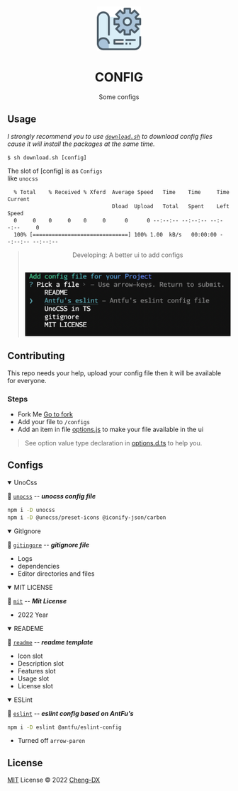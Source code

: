<br>

<p align="center">
<img style="width: 100px" src="./asset/config-icon.png"/>
</p>

<h1 align="center">CONFIG</h1>

<p align="center">Some configs</p>

## Usage
_I strongly recommend you to use [`download.sh`](download.sh) to download config files cause it will install the packages at the same time._

```shell
$ sh download.sh [config]
```
The slot of [config] is as `Configs` </br>
like `unocss`
```shell
  % Total    % Received % Xferd  Average Speed   Time    Time     Time  Current
                                 Dload  Upload   Total   Spent    Left  Speed
  0     0    0     0    0     0      0      0 --:--:-- --:--:-- --:--:--     0
  100% [==============================] 100% 1.00  kB/s   00:00:00 --:--:-- --:--:--
```

> <p align='center'>Developing: A better ui to add configs</p>
> <br>
> <img src="./asset/jsshell.png"/>

## Contributing
This repo needs your help, upload your config file then it will be available for everyone.

### Steps
- Fork Me [Go to fork](https://github.com/Cheng-DX/config/fork)
- Add your file to `/configs`
- Add an item in file [options.js](options.js) to make your file available in the ui
> See option value type declaration in [options.d.ts](%40types/options.d.ts) to help you.

## Configs

<details open>
<summary>UnoCss</summary>

🌭 [`unocss`](uno.config.ts) -- **_unocss config file_**
```sh
npm i -D unocss
npm i -D @unocss/preset-icons @iconify-json/carbon
```

</details>

<details open>
<summary>GitIgnore</summary>

🍕 [`gitingore`](.gitignore) -- **_gitignore file_**

- Logs
- dependencies
- Editor directories and files

</details>

<details open>
<summary>MIT LICENSE</summary>

🥞 [`mit`](MITLICENSE) -- **_Mit License_**

- 2022 Year
</details>

<details open>
<summary>READEME</summary>

🥠 [`readme`](READMETemplate.MD) -- **_readme template_**

- Icon slot
- Description slot
- Features slot
- Usage slot
- License slot

</details>

<details open>
<summary>ESLint</summary>

🌮 [`eslint`](./.eslintrc) -- **_eslint config based on AntFu's_**

```sh
npm i -D eslint @antfu/eslint-config
```
- Turned off `arrow-paren`
</details>

## License

[MIT](./LICENSE) License © 2022 [Cheng-DX](https://github.com/Cheng-DX)
